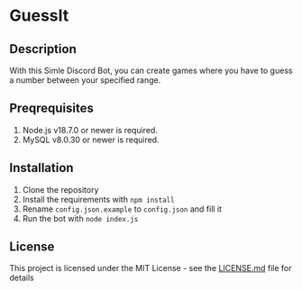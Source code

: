 # GuessIt

## Description
With this Simle Discord Bot, you can create games where you have to guess a number between your specified range.

## Preqrequisites
1. Node.js v18.7.0 or newer is required.
2. MySQL v8.0.30 or newer is required.
## Installation
1. Clone the repository
2. Install the requirements with `npm install`
3. Rename `config.json.example` to `config.json` and fill it
4. Run the bot with `node index.js`

## License
This project is licensed under the MIT License - see the [LICENSE.md](LICENSE) file for details